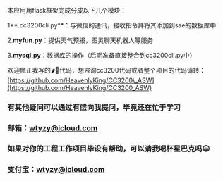 本应用用flask框架完成分成以下几个模块：

1**.cc3200cli.py**：与微信的通讯，接收指令并将其添加到sae的数据库中

2.**myfun.py**：提供天气预报，图灵聊天机器人等服务

3.**mysql.py**：数据库的操作（后期准备直接整合到cc3200cli.py中）

欢迎修正我写的🌶️🐔代码，想咨询cc3200代码或者整个项目的代码请转：[https://github.com/HeavenlyKing/CC3200\_ASW](https://github.com/HeavenlyKing/CC3200_ASW)

### **有其他疑问可以通过有偿向我提问，毕竟还在忙于学习**

### **邮箱：wtyzy@icloud.com**

### **如果对你的工程工作项目毕设有帮助，可以请我喝杯星巴克吗😀**
### 支付宝：wtyzy@icloud.com